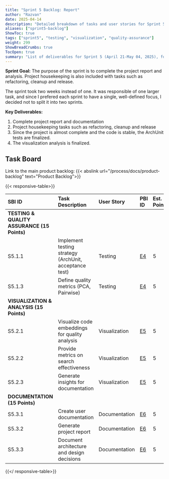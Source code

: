 ```yaml
---
title: "Sprint 5 Backlog: Report"
author: "Razvan"
date: 2025-04-14
description: "Detailed breakdown of tasks and user stories for Sprint 5's testing, visualization features, and analysis"
aliases: ["sprint5-backlog"]
ShowToc: true
tags: ["sprint5", "testing", "visualization", "quality-assurance"]
weight: 299
ShowBreadCrumbs: true
TocOpen: true
summary: "List of deliverables for Sprint 5 (April 21-May 04, 2025), focusing on testing, visualization features, and analysis."
---
```




**Sprint Goal:** The purpose of the sprint is to complete the project report and analysis. Project housekeeping is also included with tasks such as refactoring, cleanup and release. 

The sprint took two weeks instead of one. It was responsible of one larger task, and since I prefered each sprint to have a single, well-defined focus, I decided not to split it into two sprints.

**Key Deliverables:**
1. Complete project report and documentation
2. Project housekeeping tasks such as refactoring, cleanup and release
3. Since the project is almost complete and the code is stable, the ArchUnit tests are finalized.
4. The visualization analysis is finalized.

## Task Board

Link to the main product backlog: {{< abslink url="/process/docs/product-backlog" text="Product Backlog">}}

{{< responsive-table>}}

| SBI ID                                      | Task Description                                       | User Story    | PBI ID                      | Est. Points | Status        |
| :------------------------------------------ | :----------------------------------------------------- | :------------ | :-------------------------- | :---------- | :------------ |
| **TESTING & QUALITY ASSURANCE (15 Points)** |                                                        |               |                             |             |               |
| S5.1.1                                      | Implement testing strategy (ArchUnit, acceptance test) | Testing       | [E4](../../product-backlog) | 5           | ✓ (tests)     |
| S5.1.3                                      | Define quality metrics  (PCA, Pairwise)                | Testing       | [E4](../../product-backlog) | 5           | ✓ (report)    |
| **VISUALIZATION & ANALYSIS (15 Points)**    |                                                        |               |                             |             |               |
| S5.2.1                                      | Visualize code embeddings for quality analysis         | Visualization | [E5](../../product-backlog) | 5           | ✓ (scatter)   |
| S5.2.2                                      | Provide metrics on search effectiveness                | Visualization | [E5](../../product-backlog) | 5           | ✓ (pair-wise) |
| S5.2.3                                      | Generate insights for documentation                    | Visualization | [E5](../../product-backlog) | 5           | ✓             |
| **DOCUMENTATION (15 Points)**               |                                                        |               |                             |             |               |
| S5.3.1                                      | Create user documentation                              | Documentation | [E6](../../product-backlog) | 5           | ✓             |
| S5.3.2                                      | Generate project report                                | Documentation | [E6](../../product-backlog) | 5           | ✓             |
| S5.3.3                                      | Document architecture and design decisions             | Documentation | [E6](../../product-backlog) | 5           | ✓             |

{{</ responsive-table>}}
